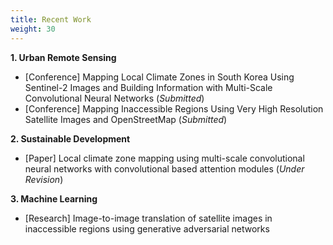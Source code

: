 ```yaml
---
title: Recent Work
weight: 30
---
```


**1. Urban Remote Sensing**
* [Conference] Mapping Local Climate Zones in South Korea Using Sentinel-2 Images and Building Information with Multi-Scale Convolutional Neural Networks (*Submitted*)
* [Conference] Mapping Inaccessible Regions Using Very High Resolution Satellite Images and OpenStreetMap (*Submitted*)

**2. Sustainable Development**
* [Paper] Local climate zone mapping using multi-scale convolutional neural networks with convolutional based attention modules (*Under Revision*)

**3. Machine Learning**
* [Research] Image-to-image translation of satellite images in inaccessible regions using generative adversarial networks
